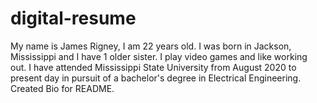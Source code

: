 # digital-resume

My name is James Rigney, I am 22 years old. I was born in Jackson, Mississippi and I have 1 older sister. I play video games and like working out. I have attended Mississippi State University from August 2020 to present day in pursuit of a bachelor's degree in Electrical Engineering.
Created Bio for README. 
